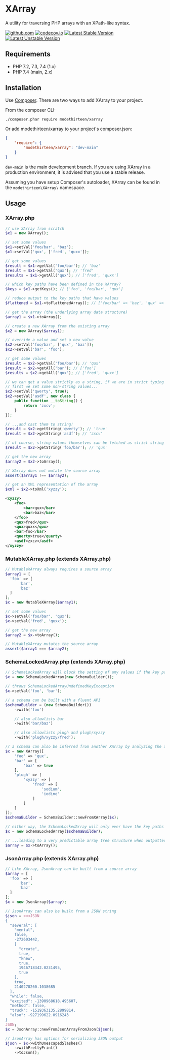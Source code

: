 # XArray

A utility for traversing PHP arrays with an XPath-like syntax.

[![github.com](https://github.com/modethirteen/XArray/workflows/build/badge.svg)](https://github.com/modethirteen/XArray/actions?query=workflow%3Abuild)
[![codecov.io](https://codecov.io/github/modethirteen/XArray/coverage.svg?branch=main)](https://codecov.io/github/modethirteen/XArray?branch=main)
[![Latest Stable Version](https://poser.pugx.org/modethirteen/xarray/version.svg)](https://packagist.org/packages/modethirteen/xarray)
[![Latest Unstable Version](https://poser.pugx.org/modethirteen/xarray/v/unstable)](https://packagist.org/packages/modethirteen/xarray)

## Requirements

* PHP 7.2, 7.3, 7.4 (1.x)
* PHP 7.4 (main, 2.x)

## Installation

Use [Composer](https://getcomposer.org/). There are two ways to add XArray to your project.

From the composer CLI:

```sh
./composer.phar require modethirteen/xarray
```

Or add modethirteen/xarray to your project's composer.json:

```json
{
    "require": {
        "modethirteen/xarray": "dev-main"
    }
}
```

`dev-main` is the main development branch. If you are using XArray in a production environment, it is advised that you use a stable release.

Assuming you have setup Composer's autoloader, XArray can be found in the `modethirteen\XArray\` namespace.

## Usage

### XArray.php

```php
// use XArray from scratch
$x1 = new XArray();

// set some values
$x1->setVal('foo/bar', 'baz');
$x1->setVal('qux', ['fred', 'quxx']);

// get some values
$result = $x1->getVal('foo/bar'); // 'baz'
$result = $x1->getVal('qux'); // 'fred'
$results = $x1->getAll('qux'); // ['fred', 'quxx']

// which key paths have been defined in the XArray?
$keys = $x1->getKeys(); // ['foo', 'foo/bar', 'qux']

// reduce output to the key paths that have values
$flattened = $x1->toFlattenedArray(); // ['foo/bar' => 'baz', 'qux' => ['fred', 'quxx']]

// get the array (the underlying array data structure)
$array1 = $x1->toArray();

// create a new XArray from the existing array
$x2 = new XArray($array1);

// override a value and set a new value
$x2->setVal('foo/bar', ['qux', 'baz']);
$x2->setVal('bar', 'foo');

// get some values
$result = $x2->getVal('foo/bar'); // 'qux'
$result = $x2->getAll('bar'); // ['foo']
$results = $x2->getAll('qux'); // ['fred', 'quxx']

// we can get a value strictly as a string, if we are in strict typing mode!
// first we set some non-string values...
$x2->setVal('qwerty', true);
$x2->setVal('asdf', new class {
    public function __toString() {
        return 'zxcv';
    }
});

// ...and cast them to string!
$result = $x2->getString('qwerty'); // 'true'
$result = $x2->getString('asdf'); // 'zxcv'

// of course, string values themselves can be fetched as strict string types
$result = $x2->getString('foo/bar'); // 'qux'

// get the new array
$array2 = $x2->toArray();

// XArray does not mutate the source array
assert($array1 !== $array2);

// get an XML representation of the array
$xml = $x2->toXml('xyzzy');
```

```xml
<xyzzy>
    <foo>
        <bar>qux</bar>
        <bar>baz</bar>
    </foo>
    <qux>fred</qux>
    <qux>quxx</qux>
    <bar>foo</bar>
    <querty>true</querty>
    <asdf>zxcv</asdf>
</xyzzy>
```

### MutableXArray.php (extends XArray.php)

```php
// MutableXArray always requires a source array
$array1 = [
  'foo' => [
      'bar',
      'baz'
  ]
];
$x = new MutableXArray($array1);

// set some values
$x->setVal('foo/bar', 'qux');
$x->setVal('fred', 'quxx');

// get the new array
$array2 = $x->toArray();

// MutableXArray mutates the source array
assert($array1 === $array2);
```

### SchemaLockedArray.php (extends XArray.php)

```php
// SchemaLockedArray will block the setting of any values if the key path is not allowlisted in a schema
$x = new SchemaLockedArray(new SchemaBuilder());

// throws SchemaLockedArrayUndefinedKeyException
$x->setVal('foo', 'bar');

// a schema can be built with a fluent API
$schemaBuilder = (new SchemaBuilder())
    ->with('foo')

    // also allowlists bar
    ->with('bar/baz')

    // also allowlists plugh and plugh/xyzzy
    ->with('plugh/xyzzy/fred');

// a schema can also be inferred from another XArray by analyzing the array's defined key paths
$x = new XArray([
    'foo' => 'qux',
    'bar' => [
        'baz' => true
    ],
    'plugh' => [
        'xyzzy' => [
            'fred' => [
                'sodium',
                'iodine'
            ]
        ]
    ]
]);
$schemaBuilder = SchemaBuilder::newFromXArray($x);

// either way, the SchemaLockedArray will only ever have the key paths that are defined in the schema
$x = new SchemaLockedArray($schemaBuilder);

// ...leading to a very predictable array tree structure when outputted
$array = $x->toArray();
```

### JsonArray.php (extends XArray.php)

```php
// Like XArray, JsonArray can be built from a source array
$array = [
  'foo' => [
      'bar',
      'baz'
  ]
];
$x = new JsonArray($array);

// JsonArray can also be built from a JSON string
$json = <<<JSON
{
  "several": [
    "mental",
    false,
    -272603442,
    [
      "create",
      true,
      "knew",
      true,
      1946718342.0231495,
      true
    ],
    true,
    2140278260.1038685
  ],
  "while": false,
  "excited": -1390968618.495607,
  "method": false,
  "truck": -1519363135.2899814,
  "also": -927199622.0916243
}
JSON;
$x = JsonArray::newFromJsonArrayFromJson($json);

// JsonArray has options for serializing JSON output
$json = $x->withUnescapedSlashes()
    ->withPrettyPrint()
    ->toJson();
```
